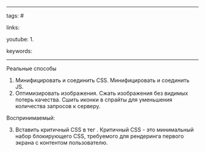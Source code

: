 ____

tags: #

links: 

youtube: 
1. 

keywords:

_____

Реальные способы

1. Минифицировать и соединить CSS. Минифицировать и соединить JS.
2. Оптимизировать изображения. Сжать изображения без видимых потерь качества. Сшить иконки в спрайты для уменьшения количества запросов к серверу.

Воспринимаемый:

3. Вставить критичный CSS в тег <head>. Критичный CSS - это минимальный набор блокирующего CSS, требуемого для рендеринга первого экрана с контентом пользователю.
